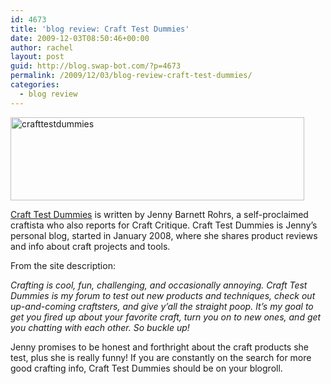 ```yaml
---
id: 4673
title: 'blog review: Craft Test Dummies'
date: 2009-12-03T08:50:46+00:00
author: rachel
layout: post
guid: http://blog.swap-bot.com/?p=4673
permalink: /2009/12/03/blog-review-craft-test-dummies/
categories:
  - blog review
---
```

[  <img src="http://blog.swap-bot.com/wp-content/uploads/2009/12/crafttestdummies.jpg" alt="crafttestdummies" title="crafttestdummies" width="470" height="133" class="aligncenter size-full wp-image-4674" />](http://www.crafttestdummies.com/)

[Craft Test Dummies](http://www.crafttestdummies.com/) is written by Jenny Barnett Rohrs, a self-proclaimed craftista who also reports for Craft Critique. Craft Test Dummies is Jenny&#8217;s personal blog, started in January 2008, where she shares product reviews and info about craft projects and tools. 

From the site description:

_Crafting is cool, fun, challenging, and occasionally annoying. Craft Test Dummies is my forum to test out new products and techniques, check out up-and-coming craftsters, and give y’all the straight poop. It’s my goal to get you fired up about your favorite craft, turn you on to new ones, and get you chatting with each other. So buckle up!_ 

Jenny promises to be honest and forthright about the craft products she test, plus she is really funny! If you are constantly on the search for more good crafting info, Craft Test Dummies should be on your blogroll.